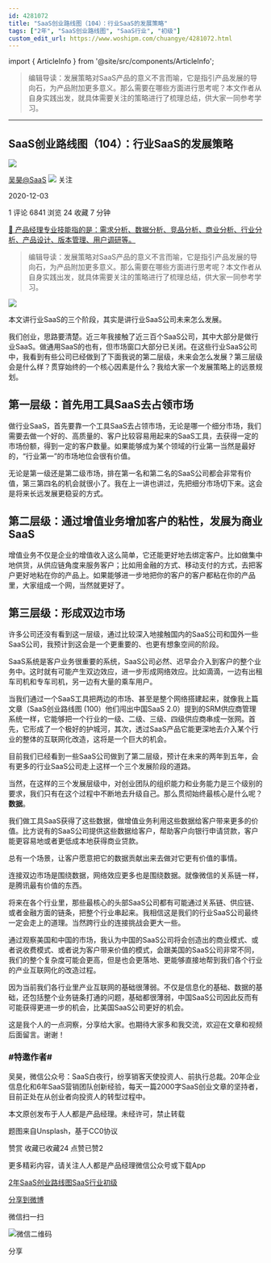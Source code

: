 ```yaml
---
id: 4281072
title: "SaaS创业路线图（104）：行业SaaS的发展策略"
tags: ["2年", "SaaS创业路线图", "SaaS行业", "初级"]
custom_edit_url: https://www.woshipm.com/chuangye/4281072.html
---
```

import { ArticleInfo } from '@site/src/components/ArticleInfo';

<ArticleInfo
    author="吴昊@SaaS"
    authorLink="https://www.woshipm.com/u/738490"
    published="2020-12-03"
    views={6841}
    comments={1}
    collects={24}
/>

> 编辑导读：发展策略对SaaS产品的意义不言而喻，它是指引产品发展的导向石，为产品附加更多意义。那么需要在哪些方面进行思考呢？本文作者从自身实践出发，就具体需要关注的策略进行了梳理总结，供大家一同参考学习。

---

## SaaS创业路线图（104）：行业SaaS的发展策略

[![](https://image.woshipm.com/wp-files/2018/08/02vefpnv98YNz5XVeK2L.jpg!/both/72x72)](https://www.woshipm.com/u/738490)

[吴昊@SaaS](https://www.woshipm.com/u/738490) ![](https://static.woshipm.com/tag/1123_1@2x.png) 关注

2020-12-03

1 评论 6841 浏览 24 收藏 7 分钟

[🔗 产品经理专业技能指的是：需求分析、数据分析、竞品分析、商业分析、行业分析、产品设计、版本管理、用户调研等。](https://ke.qidianla.com/courses/90pm)

> 编辑导读：发展策略对SaaS产品的意义不言而喻，它是指引产品发展的导向石，为产品附加更多意义。那么需要在哪些方面进行思考呢？本文作者从自身实践出发，就具体需要关注的策略进行了梳理总结，供大家一同参考学习。

![](https://image.woshipm.com/wp-files/2020/11/girBYaJcSJwuBM6P9eIg.jpg)

本文讲行业SaaS的三个阶段，其实是讲行业SaaS公司未来怎么发展。

我们创业，思路要清楚。近三年我接触了近三百个SaaS公司，其中大部分是做行业SaaS。做通用SaaS的也有，但市场窗口大部分已关闭。在这些行业SaaS公司中，我看到有些公司已经做到了下面我说的第二层级，未来会怎么发展？第三层级会是什么样？贯穿始终的一个核心因素是什么？我给大家一个发展策略上的远景规划。

## 第一层级：首先用工具SaaS去占领市场

做行业SaaS，首先要靠一个工具SaaS去占领市场，无论是哪一个细分市场，我们需要去做一个好的、高质量的、客户比较容易用起来的SaaS工具，去获得一定的市场份额，得到一定的客户数量。如果能够成为某个领域的行业第一当然是最好的，“行业第一”的市场地位会很有价值。

无论是第一级还是第二级市场，排在第一名和第二名的SaaS公司都会非常有价值，第三第四名的机会就很小了。我在上一讲也讲过，先把细分市场切下来。这会是将来长远发展更稳妥的方式。

## 第二层级：通过增值业务增加客户的粘性，发展为商业SaaS

增值业务不仅是企业的增值收入这么简单，它还能更好地去绑定客户。比如做集中地供货，从供应链角度来服务客户；比如用金融的方式、移动支付的方式，去把客户更好地粘在你的产品上。如果能够进一步地把你的客户的客户都粘在你的产品里，大家组成一个网，当然就更好了。

## 第三层级：形成双边市场

许多公司还没有看到这一层级，通过比较深入地接触国内的SaaS公司和国外一些SaaS公司，我预计到这会是一个更重要的、也更有想象空间的阶段。

SaaS系统是客户业务很重要的系统，SaaS公司必然、迟早会介入到客户的整个业务中。这时就有可能产生双边效应，进一步形成网络效应。比如滴滴，一边有出租车司机和专车司机，另一边有大量的乘车用户。

当我们通过一个SaaS工具把两边的市场、甚至是整个网络搭建起来，就像我上篇文章（SaaS创业路线图 (100）他们闯出中国SaaS 2.0）提到的SRM供应商管理系统一样，它能够把一个行业的一级、二级、三级、四级供应商串成一张网。首先，它形成了一个极好的护城河，其次，透过SaaS产品它能更深地去介入某个行业的整体的互联网化改造，这将是一个巨大的机会。

目前我们已经看到一些SaaS公司做到了第二层级，预计在未来的两年到五年，会有更多的行业SaaS公司走上这样一个三个发展阶段的道路。

当然，在这样的三个发展层级中，对创业团队的组织能力和业务能力是三个级别的要求，我们只有在这个过程中不断地去升级自己。那么贯彻始终最核心是什么呢？**数据**。

我们做工具SaaS获得了这些数据，做增值业务利用这些数据给客户带来更多的价值。比方说有的SaaS公司提供这些数据给客户，帮助客户向银行申请贷款，客户能更容易地或者更低成本地获得商业贷款。

总有一个场景，让客户愿意把它的数据贡献出来去做对它更有价值的事情。

连接双边市场是围绕数据，网络效应更多也是围绕数据。就像微信的关系链一样，是腾讯最有价值的东西。

将来在各个行业里，那些最核心的头部SaaS公司都有可能通过关系链、供应链、或者金融方面的链条，把整个行业串起来。我相信这是我们的行业SaaS公司最终一定会走上的道理。当然跨行业的连接挑战会更大一些。

通过观察美国和中国的市场，我认为中国的SaaS公司将会创造出的商业模式、或者说收费模式、或者说为客户带来价值的模式，会跟美国的SaaS公司非常不同，我们的整个复杂度可能会更高，但是也会更落地、更能够直接地帮到我们各个行业的产业互联网化的改造过程。

因为当前我们各行业里产业互联网的基础很薄弱。不仅是信息化的基础、数据的基础，还包括整个业务链条打通的问题，基础都很薄弱，中国SaaS公司因此反而有可能获得更进一步的机会，比美国SaaS公司更好的机会。

这是我个人的一点洞察，分享给大家。也期待大家多和我交流，欢迎在文章和视频后面留言。谢谢！

### #特邀作者#

吴昊，微信公众号：SaaS白夜行，纷享销客天使投资人、前执行总裁。20年企业信息化和6年SaaS营销团队创新经验，每天一篇2000字SaaS创业文章的坚持者，目前正处在从创业者向投资人的转型过程中。

本文原创发布于人人都是产品经理。未经许可，禁止转载

题图来自Unsplash，基于CC0协议

赞赏 收藏已收藏24 点赞已赞2

更多精彩内容，请关注人人都是产品经理微信公众号或下载App

[2年](https://www.woshipm.com/tag/2%e5%b9%b4)[SaaS创业路线图](https://www.woshipm.com/tag/saas%e5%88%9b%e4%b8%9a%e8%b7%af%e7%ba%bf%e5%9b%be)[SaaS行业](https://www.woshipm.com/tag/saas%e8%a1%8c%e4%b8%9a)[初级](https://www.woshipm.com/tag/%e5%88%9d%e7%ba%a7)

[分享到微博](https://service.weibo.com/share/share.php?appkey=2775287854&title=SaaS创业路线图（104）：行业SaaS的发展策略&url=https://www.woshipm.com/chuangye/4281072.html&pic=https://image.woshipm.com/wp-files/2020/11/girBYaJcSJwuBM6P9eIg.jpg)

微信扫一扫

![微信二维码](https://api.pwmqr.com/qrcode/create/?url=https://www.woshipm.com/chuangye/4281072.html)

分享
